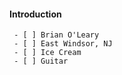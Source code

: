 #### Introduction

     - [ ] Brian O'Leary
     - [ ] East Windsor, NJ
     - [ ] Ice Cream
     - [ ] Guitar
